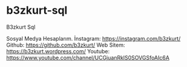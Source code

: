 # b3zkurt-sql
B3zkurt Sql

Sosyal Medya Hesaplarım.
İnstagram: https://instagram.com/b3zkurt/
Github: https://github.com/b3zkurt/
Web Sitem: https://b3zkurt.wordpress.com/
Youtube: https://www.youtube.com/channel/UCGjuanRklS0SOVGSfoAIc6A
